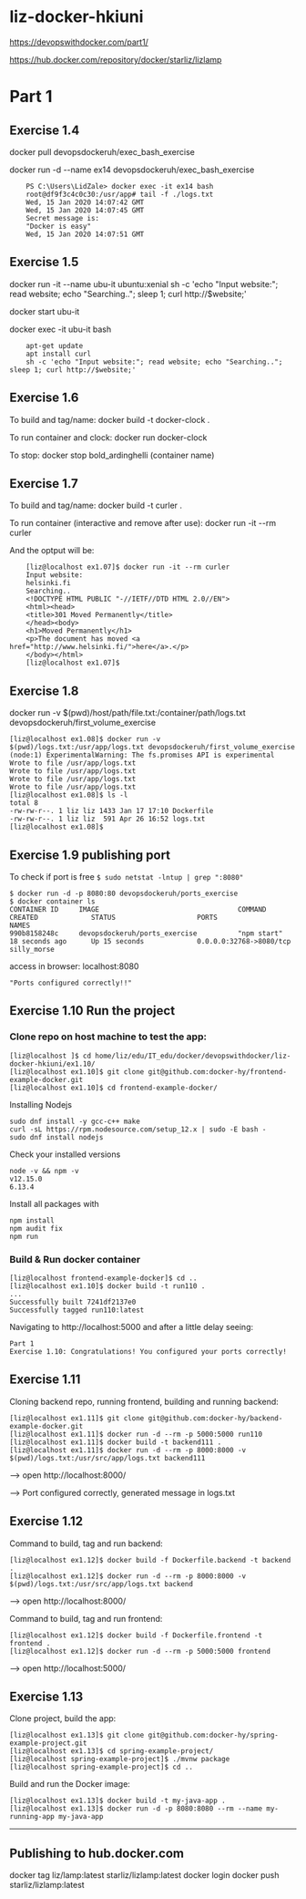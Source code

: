 # liz-docker-hkiuni
https://devopswithdocker.com/part1/

https://hub.docker.com/repository/docker/starliz/lizlamp

# Part 1

## Exercise 1.4
docker pull devopsdockeruh/exec_bash_exercise

docker run -d --name ex14 devopsdockeruh/exec_bash_exercise
```
    PS C:\Users\LidZale> docker exec -it ex14 bash
    root@df9f3c4c0c30:/usr/app# tail -f ./logs.txt
    Wed, 15 Jan 2020 14:07:42 GMT
    Wed, 15 Jan 2020 14:07:45 GMT
    Secret message is:
    "Docker is easy"
    Wed, 15 Jan 2020 14:07:51 GMT
```

## Exercise 1.5
docker run -it --name ubu-it ubuntu:xenial sh -c 'echo "Input website:"; read website; echo "Searching.."; sleep 1; curl http://$website;'

docker start ubu-it

docker exec -it ubu-it bash
```
    apt-get update
    apt install curl
    sh -c 'echo "Input website:"; read website; echo "Searching.."; sleep 1; curl http://$website;'
```

## Exercise 1.6 
To build and tag/name: docker build -t docker-clock . 

To run container and clock: docker run docker-clock

To stop: docker stop bold_ardinghelli (container name)

## Exercise 1.7
To build and tag/name: docker build -t curler .

To run container (interactive and remove after use): docker run -it --rm curler

And the optput will be:
```
    [liz@localhost ex1.07]$ docker run -it --rm curler
    Input website:
    helsinki.fi
    Searching..
    <!DOCTYPE HTML PUBLIC "-//IETF//DTD HTML 2.0//EN">
    <html><head>
    <title>301 Moved Permanently</title>
    </head><body>
    <h1>Moved Permanently</h1>
    <p>The document has moved <a href="http://www.helsinki.fi/">here</a>.</p>
    </body></html>
    [liz@localhost ex1.07]$ 
```

## Exercise 1.8
docker run -v $(pwd)/host/path/file.txt:/container/path/logs.txt devopsdockeruh/first_volume_exercise 

```
[liz@localhost ex1.08]$ docker run -v $(pwd)/logs.txt:/usr/app/logs.txt devopsdockeruh/first_volume_exercise
(node:1) ExperimentalWarning: The fs.promises API is experimental
Wrote to file /usr/app/logs.txt
Wrote to file /usr/app/logs.txt
Wrote to file /usr/app/logs.txt
Wrote to file /usr/app/logs.txt
[liz@localhost ex1.08]$ ls -l
total 8
-rw-rw-r--. 1 liz liz 1433 Jan 17 17:10 Dockerfile
-rw-rw-r--. 1 liz liz  591 Apr 26 16:52 logs.txt
[liz@localhost ex1.08]$ 
```

## Exercise 1.9 publishing port
To check if port is free
`$ sudo netstat -lntup | grep ":8080"`

```
$ docker run -d -p 8080:80 devopsdockeruh/ports_exercise
$ docker container ls
CONTAINER ID     IMAGE                                  COMMAND                  CREATED             STATUS                    PORTS                     NAMES
990b8158248c     devopsdockeruh/ports_exercise          "npm start"              18 seconds ago      Up 15 seconds             0.0.0.0:32768->8080/tcp   silly_morse
```

access in browser: localhost:8080

`"Ports configured correctly!!"`

## Exercise 1.10 Run the project

### Clone repo on host machine to test the app:
```
[liz@localhost ]$ cd home/liz/edu/IT_edu/docker/devopswithdocker/liz-docker-hkiuni/ex1.10/
[liz@localhost ex1.10]$ git clone git@github.com:docker-hy/frontend-example-docker.git
[liz@localhost ex1.10]$ cd frontend-example-docker/
```
Installing Nodejs
```
sudo dnf install -y gcc-c++ make
curl -sL https://rpm.nodesource.com/setup_12.x | sudo -E bash -
sudo dnf install nodejs
```
Check your installed versions
```
node -v && npm -v
v12.15.0
6.13.4
```
Install all packages with 
```
npm install
npm audit fix
npm run
```
### Build & Run docker container
```
[liz@localhost frontend-example-docker]$ cd ..
[liz@localhost ex1.10]$ docker build -t run110 .
...
Successfully built 7241df2137e0
Successfully tagged run110:latest
```
Navigating to http://localhost:5000 and after a little delay seeing:
```
Part 1
Exercise 1.10: Congratulations! You configured your ports correctly!
```
## Exercise 1.11
Cloning backend repo, running frontend, building and running backend:
```
[liz@localhost ex1.11]$ git clone git@github.com:docker-hy/backend-example-docker.git
[liz@localhost ex1.11]$ docker run -d --rm -p 5000:5000 run110
[liz@localhost ex1.11]$ docker build -t backend111 .
[liz@localhost ex1.11]$ docker run -d --rm -p 8000:8000 -v $(pwd)/logs.txt:/usr/src/app/logs.txt backend111
```
 --> open http://localhost:8000/

 --> Port configured correctly, generated message in logs.txt

## Exercise 1.12
Command to build, tag and run backend: 
```
[liz@localhost ex1.12]$ docker build -f Dockerfile.backend -t backend .
[liz@localhost ex1.12]$ docker run -d --rm -p 8000:8000 -v $(pwd)/logs.txt:/usr/src/app/logs.txt backend
```
 --> open http://localhost:8000/

Command to build, tag and run frontend: 
```
[liz@localhost ex1.12]$ docker build -f Dockerfile.frontend -t frontend .
[liz@localhost ex1.12]$ docker run -d --rm -p 5000:5000 frontend
```
--> open http://localhost:5000/

## Exercise 1.13

Clone project, build the app:
```
[liz@localhost ex1.13]$ git clone git@github.com:docker-hy/spring-example-project.git
[liz@localhost ex1.13]$ cd spring-example-project/
[liz@localhost spring-example-project]$ ./mvnw package
[liz@localhost spring-example-project]$ cd ..

```
Build and run the Docker image:
```
[liz@localhost ex1.13]$ docker build -t my-java-app .
[liz@localhost ex1.13]$ docker run -d -p 8080:8080 --rm --name my-running-app my-java-app
```



----------------------------------------
Publishing to hub.docker.com
----------------------------------------
docker tag liz/lamp:latest starliz/lizlamp:latest
docker login
docker push starliz/lizlamp:latest
